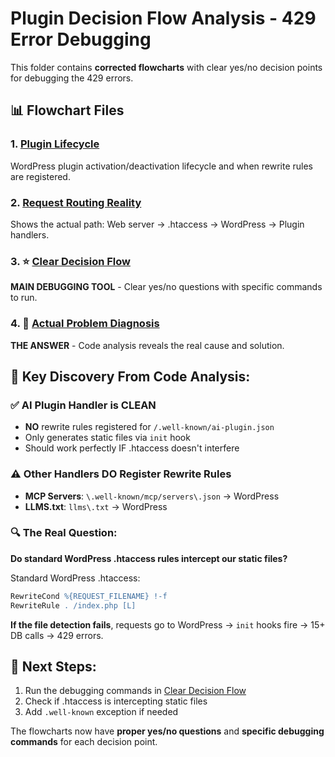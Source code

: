 # Plugin Decision Flow Analysis - 429 Error Debugging

This folder contains **corrected flowcharts** with clear yes/no decision points for debugging the 429 errors.

## 📊 Flowchart Files

### 1. [Plugin Lifecycle](05-plugin-lifecycle.md)

WordPress plugin activation/deactivation lifecycle and when rewrite rules are registered.

### 2. [Request Routing Reality](06-request-routing-reality.md)

Shows the actual path: Web server → .htaccess → WordPress → Plugin handlers.

### 3. ⭐ [Clear Decision Flow](07-clear-decision-flow.md)

**MAIN DEBUGGING TOOL** - Clear yes/no questions with specific commands to run.

### 4. 🎯 [Actual Problem Diagnosis](08-actual-problem-diagnosis.md)

**THE ANSWER** - Code analysis reveals the real cause and solution.

## 🚨 **Key Discovery From Code Analysis:**

### ✅ **AI Plugin Handler is CLEAN**

- **NO** rewrite rules registered for `/.well-known/ai-plugin.json`
- Only generates static files via `init` hook
- Should work perfectly IF .htaccess doesn't interfere

### ⚠️ **Other Handlers DO Register Rewrite Rules**

- **MCP Servers**: `\.well-known/mcp/servers\.json` → WordPress
- **LLMS.txt**: `llms\.txt` → WordPress

### 🔍 **The Real Question:**

**Do standard WordPress .htaccess rules intercept our static files?**

Standard WordPress .htaccess:

```apache
RewriteCond %{REQUEST_FILENAME} !-f
RewriteRule . /index.php [L]
```

**If the file detection fails**, requests go to WordPress → `init` hooks fire → 15+ DB calls → 429 errors.

## 🎯 **Next Steps:**

1. Run the debugging commands in [Clear Decision Flow](07-clear-decision-flow.md)
2. Check if .htaccess is intercepting static files
3. Add `.well-known` exception if needed

The flowcharts now have **proper yes/no questions** and **specific debugging commands** for each decision point.
